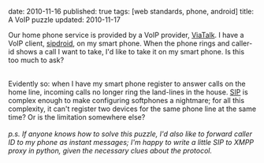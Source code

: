 date: 2010-11-16
published: true
tags: [web standards, phone, android]
title: A VoIP puzzle
updated: 2010-11-17


Our home phone service is provided by a VoIP provider, <a href="http://www.viatalk.com/">ViaTalk</a>. I have a VoIP client, <a href="http://sipdroid.org/">sipdroid</a>, on my smart phone. When the phone rings and caller-id shows a call I want to take, I'd like to take it on my smart phone. Is this too much to ask?<br />
<div><br />
</div><div>Evidently so: when I have my smart phone register to answer calls on the home line, incoming calls no longer ring the land-lines in the house. <a href="http://en.wikipedia.org/wiki/Session_Initiation_Protocol">SIP</a>&nbsp;is complex enough to make configuring softphones a nightmare; for all this complexity, it can't register two devices for the same phone line at the same time? Or is the limitation somewhere else?</div><div><br />
</div><div><i>p.s. If anyone knows how to solve this puzzle, I'd also like to forward caller ID to my phone as instant messages; I'm happy to write a little SIP to XMPP proxy in python, given the necessary clues about the protocol.</i></div>